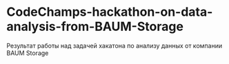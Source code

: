 # CodeChamps-hackathon-on-data-analysis-from-BAUM-Storage
Результат работы над задачей хакатона по анализу данных от компании BAUM Storage
